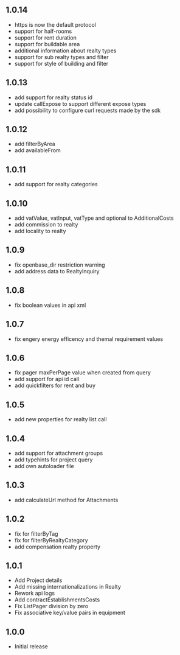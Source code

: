 ## 1.0.14
* https is now the default protocol
* support for half-rooms
* support for rent duration
* support for buildable area
* additional information about realty types
* support for sub realty types and filter
* support for style of building and filter

## 1.0.13
* add support for realty status id
* update callExpose to support different expose types
* add possibility to configure curl requests made by the sdk

## 1.0.12
* add filterByArea
* add availableFrom

## 1.0.11
* add support for realty categories

## 1.0.10
* add vatValue, vatInput, vatType and optional to AdditionalCosts
* add commission to realty
* add locality to realty

## 1.0.9 
* fix openbase_dir restriction warning
* add address data to RealtyInquiry

## 1.0.8
* fix boolean values in api xml 

## 1.0.7
* fix engery energy efficency and themal requirement values

## 1.0.6
* fix pager maxPerPage value when created from query
* add support for api id call
* add quickfilters for rent and buy

## 1.0.5
* add new properties for realty list call

## 1.0.4
* add support for attachment groups
* add typehints for project query
* add own autoloader file

## 1.0.3
* add calculateUrl method for Attachments

## 1.0.2
* fix for filterByTag
* fix for filterByRealtyCategory
* add compensation realty property

## 1.0.1
* Add Project details
* Add missing internationalizations in Realty
* Rework api logs
* Add contractEstablishmentsCosts
* Fix ListPager division by zero
* Fix associative key/value pairs in equipment

## 1.0.0
* Initial release
